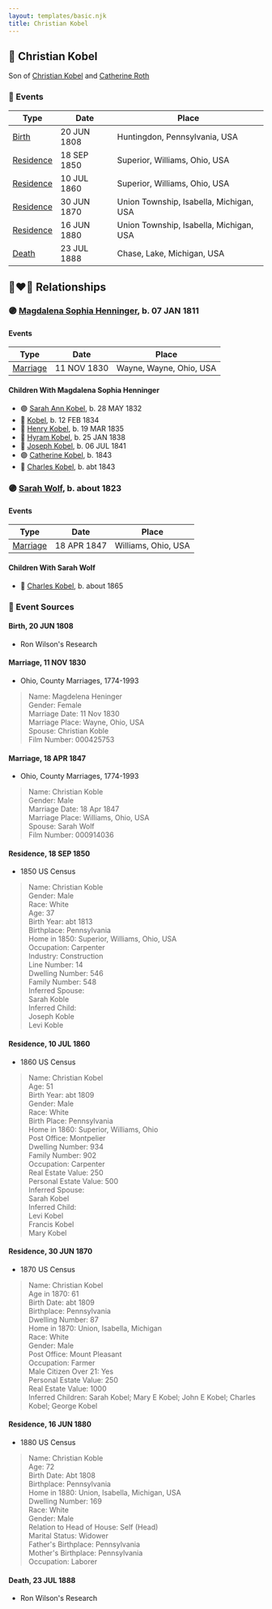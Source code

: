 ```yaml
---
layout: templates/basic.njk
title: Christian Kobel
---
```

## 🔵 Christian Kobel

Son of [Christian Kobel](/people/6/64236632) and [Catherine Roth](/people/8/85792165)

### 📆 Events

Type | Date | Place
------ | ------ | ------
[Birth](#event-888bffcc-d79d-48f3-a350-8e6922cbbc24) | 20 JUN 1808 | Huntingdon, Pennsylvania, USA
[Residence](#event-029cff7d-10a2-4c56-bc39-79aa2c61e9f8) | 18 SEP 1850 | Superior, Williams, Ohio, USA
[Residence](#event-69085daa-e3e1-40c2-bd46-30499fb92a97) | 10 JUL 1860 | Superior, Williams, Ohio, USA
[Residence](#event-1d24527b-0496-4ab2-a4e0-1dcab49cfd5d) | 30 JUN 1870 | Union Township, Isabella, Michigan, USA
[Residence](#event-88659f04-9ee7-4595-9692-625b1774fd97) | 16 JUN 1880 | Union Township, Isabella, Michigan, USA
[Death](#event-c85fd2aa-c8b6-4699-b685-10a86baed8ae) | 23 JUL 1888 | Chase, Lake, Michigan, USA

## 👩‍❤️‍👨 Relationships

### 🟣 [Magdalena Sophia Henninger](/people/6/64241610), b. 07 JAN 1811

#### Events

Type | Date | Place
------ | ------ | ------
[Marriage](#event-df1f542c-7887-4300-bea3-22565ab8fd05) | 11 NOV 1830 | Wayne, Wayne, Ohio, USA
#### Children With Magdalena Sophia Henninger
* 🟣 [Sarah Ann Kobel](/people/4/45477428), b. 28 MAY 1832
* 🔵 [Kobel](/people/2/22427094), b. 12 FEB 1834
* 🔵 [Henry Kobel](/people/8/84112000), b. 19 MAR 1835
* 🔵 [Hyram Kobel](/people/3/34505322), b. 25 JAN 1838
* 🔵 [Joseph Kobel](/people/4/44694656), b. 06 JUL 1841
* 🟣 [Catherine Kobel](/people/7/73520945), b. 1843
* 🔵 [Charles Kobel](/people/1/10022372), b. abt 1843
### 🟣 [Sarah Wolf](/people/9/98742372), b. about 1823

#### Events

Type | Date | Place
------ | ------ | ------
[Marriage](#event-74dbeefc-8bd4-46a4-bc0e-9483a7df007b) | 18 APR 1847 | Williams, Ohio, USA
#### Children With Sarah Wolf
* 🔵 [Charles Kobel](/people/8/82937830), b. about 1865
### 📰 Event Sources

#### <a id="event-888bffcc-d79d-48f3-a350-8e6922cbbc24"></a> Birth, 20 JUN 1808
* Ron Wilson's Research

#### <a id="event-df1f542c-7887-4300-bea3-22565ab8fd05"></a> Marriage, 11 NOV 1830
* Ohio, County Marriages, 1774-1993
>   
  > Name: Magdelena Heninger  
  > Gender: Female  
  > Marriage Date: 11 Nov 1830  
  > Marriage Place: Wayne, Ohio, USA  
  > Spouse: Christian Koble  
  > Film Number: 000425753

#### <a id="event-74dbeefc-8bd4-46a4-bc0e-9483a7df007b"></a> Marriage, 18 APR 1847
* Ohio, County Marriages, 1774-1993
>   
  > Name: Christian Koble  
  > Gender: Male  
  > Marriage Date: 18 Apr 1847  
  > Marriage Place: Williams, Ohio, USA  
  > Spouse: Sarah Wolf  
  > Film Number: 000914036

#### <a id="event-029cff7d-10a2-4c56-bc39-79aa2c61e9f8"></a> Residence, 18 SEP 1850
* 1850 US Census
>   
  > Name: Christian Koble  
  > Gender: Male  
  > Race: White  
  > Age: 37  
  > Birth Year: abt 1813  
  > Birthplace: Pennsylvania  
  > Home in 1850: Superior, Williams, Ohio, USA  
  > Occupation: Carpenter  
  > Industry: Construction  
  > Line Number: 14  
  > Dwelling Number: 546  
  > Family Number: 548  
  > Inferred Spouse:   
  > Sarah Koble  
  > Inferred Child:   
  > Joseph Koble  
  > Levi Koble

#### <a id="event-69085daa-e3e1-40c2-bd46-30499fb92a97"></a> Residence, 10 JUL 1860
* 1860 US Census
>   
  > Name: Christian Kobel  
  > Age: 51  
  > Birth Year: abt 1809  
  > Gender: Male  
  > Race: White  
  > Birth Place: Pennsylvania  
  > Home in 1860: Superior, Williams, Ohio  
  > Post Office: Montpelier  
  > Dwelling Number: 934  
  > Family Number: 902  
  > Occupation: Carpenter  
  > Real Estate Value: 250  
  > Personal Estate Value: 500  
  > Inferred Spouse:   
  > Sarah Kobel  
  > Inferred Child:   
  > Levi Kobel  
  > Francis Kobel  
  > Mary Kobel

#### <a id="event-1d24527b-0496-4ab2-a4e0-1dcab49cfd5d"></a> Residence, 30 JUN 1870
* 1870 US Census
>   
  > Name: Christian Kobel  
  > Age in 1870: 61  
  > Birth Date: abt 1809  
  > Birthplace: Pennsylvania  
  > Dwelling Number: 87  
  > Home in 1870: Union, Isabella, Michigan  
  > Race: White  
  > Gender: Male  
  > Post Office: Mount Pleasant  
  > Occupation: Farmer  
  > Male Citizen Over 21: Yes  
  > Personal Estate Value: 250  
  > Real Estate Value: 1000  
  > Inferred Children: Sarah Kobel; Mary E Kobel; John E Kobel; Charles Kobel; George Kobel
#### <a id="event-88659f04-9ee7-4595-9692-625b1774fd97"></a> Residence, 16 JUN 1880
* 1880 US Census
>   
  > Name: Christian Koble  
  > Age: 72  
  > Birth Date: Abt 1808  
  > Birthplace: Pennsylvania  
  > Home in 1880: Union, Isabella, Michigan, USA  
  > Dwelling Number: 169  
  > Race: White  
  > Gender: Male  
  > Relation to Head of House: Self (Head)  
  > Marital Status: Widower  
  > Father's Birthplace: Pennsylvania  
  > Mother's Birthplace: Pennsylvania  
  > Occupation: Laborer

#### <a id="event-c85fd2aa-c8b6-4699-b685-10a86baed8ae"></a> Death, 23 JUL 1888
* Ron Wilson's Research
